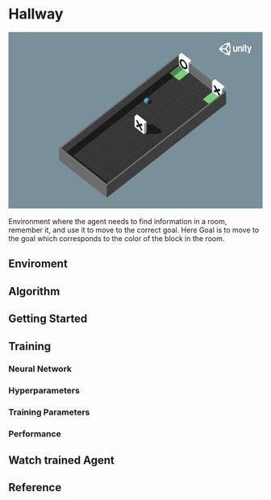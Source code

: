 # Hallway

<p align="center"><img src="../media/hallway.png" height="350px"></p>

Environment where the agent needs to find information in a room, remember it, and use it to move to the correct goal. Here Goal is to move to the goal which corresponds to the color of the block in the room.

## Enviroment

## Algorithm

## Getting Started

## Training

### Neural Network

### Hyperparameters

### Training Parameters

### Performance

## Watch trained Agent

## Reference
